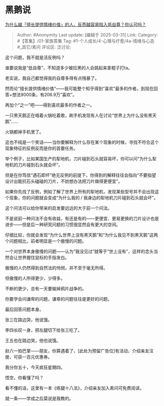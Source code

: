 # 黑鹅说
[为什么越「擅长提供情绪价值」的人，反而越容易陷入低自尊？你认可吗？](https://www.zhihu.com/question/12736357438/answer/1889788282646295922)

> Author: #Anonymity
> Last update: [编辑于 2025-03-31]
> Link:
> Category: #【答集】/01-家族答集 
> Tag: #1-个人成长/4-心理与疗愈/4a-情绪与心态 #_其它/素问 
> 评论区:
> 泛讨论:

这个问题，我不就是活反例吗？

谁要说我是“低自尊”，不知道多少被拉黑的人会跳起来拿棍子打ta。

老实说，我自己都觉得我的自尊多得有点残暴了。

然而论“擅长提供情绪价值”——我可能整个知乎得到“喜欢”最多的作者。到现在回答+想法9000条，有206.9万“喜欢”。

再加个“之一”吧——得到喜欢最多的作者之一。

  

  

一只黑天鹅正在唱着火锅吃着歌，刷手机发现有人在讨论“世界上为什么没有黑天鹅”……

火锅都掉手机里了。

  

这也不纯是一个笑话——当你要解释为什么存在某个现象的时候，寻找不符合这个现象特征的反例反而是你的首要任务。

举个例子，比如某国生产的犁地机，刀片碰到石头就容易坏，你可以问“为什么犁地机的刀片碰到石头就会坏”。

但是在你笃信“遇石即坏”绝无反例的前提下，你得到的解释往往会指向“不要指望设计出能抗石头磕碰的刀片，不妨想办法把刀片做得更便宜”。

如果你先找了反例，例如了解了世界上所有的犁地机，发现某些型号并不会出现这个现象，你的问题就会变成“为什么我的 / 我身边的犁地机刀片碰到石头就会坏”。

这个问法可以给你带来的启发要远远的大于前一个问法。

不是说前一种问法不会有收益，有还是有的——更便宜、更易更换的刀片设计也是进步——但是后一种研究问题的习惯很显然会有更大的空间。

仔细比较，你就会发现“为什么世界上没有黑天鹅”和“为什么我见不到黑天鹅”这两个问题相比，前者明显是一个傲慢的问题。

一个对世界本身傲慢的问题——认为“我没见过”就等于“世上没有”，这样的念头当然会让世界握住鼠标的手指发白。

傲慢的人仍然得到自然法的怜悯，并不至于毫无所得。

但傲慢的人所得更少，少得多。

不断的更少，总有一天要输掉鸦片战争的。

你要学会问谦卑的问题，谦卑的问题往往是更好的问题。

  

最后回答问题本身。

张三在路边哭，他说饿。

李四长叹一身，把左腿切下给张三吃了。

  

王五也在路边哭，他也说饿。

赵六一拍巴掌——朋友，你算遇着了，[此处为预留广告位]有活动，介绍亲友注册，可获一百元优惠券。

我分你五十，今天疯狂星期四。

  

悟空，你看懂了吗？

看不懂的话，这里有一本《练腿十八法》，介绍亲友加入素问可免费阅读。

就一条——学成之后莫说是我教的。

